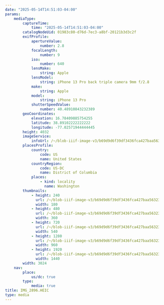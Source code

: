 ```yaml
---
date: "2025-05-14T14:51:03-04:00"
params:
    mediaType:
        captureTime:
            time: "2025-05-14T14:51:03-04:00"
        catalogNodeUid: 01983c80-d76d-7ec3-a8bf-20121b3d3c2f
        exifProfile:
            apertureValue:
                number: 2.8
            focalLength:
                number: 9
            iso:
                number: 640
            lensMake:
                string: Apple
            lensModel:
                string: iPhone 13 Pro back triple camera 9mm f/2.8
            make:
                string: Apple
            model:
                string: iPhone 13 Pro
            shutterSpeedValue:
                number: 40.48910843232389
        geoCoordinates:
            elevation: 16.78409885754255
            latitude: 38.89102222222222
            longitude: -77.02571944444445
        height: 4032
        imageService:
            infoUrl: /~/blob-iiif-image-v3/b69d9d6f39df3436fca427baa56323dfada3c2ddb9264ca5b5e6661651067bdb/info.json
        placesProfile:
            country:
                code: US
                name: United States
            countryRegion:
                code: US-DC
                name: District of Columbia
            places:
                - kind: locality
                  name: Washington
        thumbnails:
            - height: 240
              url: /~/blob-iiif-image-v3/b69d9d6f39df3436fca427baa56323dfada3c2ddb9264ca5b5e6661651067bdb/full/180%2C240/0/default.jpg
              width: 180
            - height: 480
              url: /~/blob-iiif-image-v3/b69d9d6f39df3436fca427baa56323dfada3c2ddb9264ca5b5e6661651067bdb/full/360%2C480/0/default.jpg
              width: 360
            - height: 720
              url: /~/blob-iiif-image-v3/b69d9d6f39df3436fca427baa56323dfada3c2ddb9264ca5b5e6661651067bdb/full/540%2C720/0/default.jpg
              width: 540
            - height: 1280
              url: /~/blob-iiif-image-v3/b69d9d6f39df3436fca427baa56323dfada3c2ddb9264ca5b5e6661651067bdb/full/960%2C1280/0/default.jpg
              width: 960
            - height: 1920
              url: /~/blob-iiif-image-v3/b69d9d6f39df3436fca427baa56323dfada3c2ddb9264ca5b5e6661651067bdb/full/1440%2C1920/0/default.jpg
              width: 1440
        width: 3024
    nav:
        place:
            us/dc: true
        type:
            media: true
title: IMG_2896.HEIC
type: media
---
```

